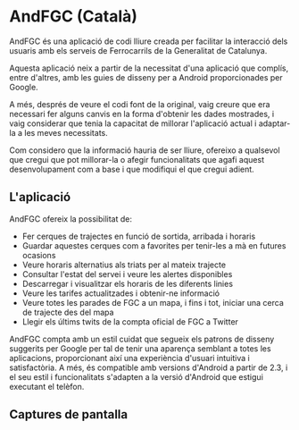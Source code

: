 # AndFGC (Català)
AndFGC és una aplicació de codi lliure creada per facilitar la interacció dels usuaris amb els serveis de Ferrocarrils de la Generalitat de Catalunya.

Aquesta aplicació neix a partir de la necessitat d'una aplicació que complís, entre d'altres, amb les guies de disseny per a Android proporcionades per Google.

A més, després de veure el codi font de la original, vaig creure que era necessari fer alguns canvis en la forma d'obtenir les dades mostrades, i vaig considerar que tenia la capacitat de millorar l'aplicació actual i adaptar-la a les meves necessitats.

Com considero que la informació hauria de ser lliure, ofereixo a qualsevol que cregui que pot millorar-la o afegir funcionalitats que agafi aquest desenvolupament com a base i que modifiqui el que cregui adient.

## L'aplicació
AndFGC ofereix la possibilitat de:
- Fer cerques de trajectes en funció de sortida, arribada i horaris
- Guardar aquestes cerques com a favorites per tenir-les a mà en futures ocasions
- Veure horaris alternatius als triats per al mateix trajecte
- Consultar l'estat del servei i veure les alertes disponibles
- Descarregar i visualitzar els horaris de les diferents linies
- Veure les tarifes actualitzades i obtenir-ne informació
- Veure totes les parades de FGC a un mapa, i fins i tot, iniciar una cerca de trajecte des del mapa
- Llegir els últims twits de la compta oficial de FGC a Twitter

AndFGC compta amb un estil cuidat que segueix els patrons de disseny suggerits per Google per tal de tenir una aparença semblant a totes les aplicacions, proporcionant així una experiència d'usuari intuitiva i satisfactòria.
A més, és compatible amb versions d'Android a partir de 2.3, i el seu estil i funcionalitats s'adapten a la versió d'Android que estigui executant el telèfon.

## Captures de pantalla
